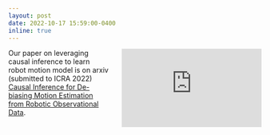 ```yaml
---
layout: post
date: 2022-10-17 15:59:00-0400
inline: true
---
```


<div style="width: 100%;">
    <div style="width: 40%; float: left;"> 
    Our paper on leveraging causal inference to learn robot motion model is on arxiv (submitted to ICRA 2022)
    <a href="https://arxiv.org/pdf/2210.08679">Causal Inference for De-biasing Motion Estimation from Robotic Observational Data</a>.
    </div>
    <div style="width: 55%; float: right"> 
        <iframe src="https://drive.google.com/file/d/1-xzH-zavuMvsGAm5n9TBRlFUTDRY6cIM/preview" width="280" height="157" frameborder="0" allow="accelerometer; autoplay; clipboard-write; encrypted-media; gyroscope; picture-in-picture" allowfullscreen></iframe>
    </div>
</div>



